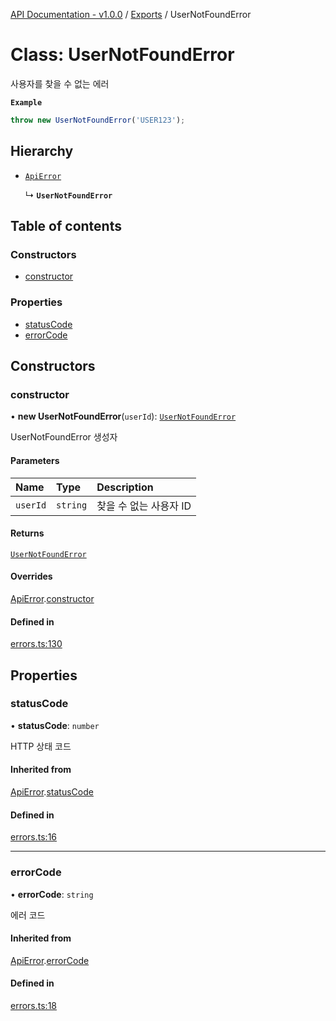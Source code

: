 [API Documentation - v1.0.0](../README.md) / [Exports](../modules.md) / UserNotFoundError

# Class: UserNotFoundError

사용자를 찾을 수 없는 에러

**`Example`**

```typescript
throw new UserNotFoundError('USER123');
```

## Hierarchy

- [`ApiError`](ApiError.md)

  ↳ **`UserNotFoundError`**

## Table of contents

### Constructors

- [constructor](UserNotFoundError.md#constructor)

### Properties

- [statusCode](UserNotFoundError.md#statuscode)
- [errorCode](UserNotFoundError.md#errorcode)

## Constructors

### constructor

• **new UserNotFoundError**(`userId`): [`UserNotFoundError`](UserNotFoundError.md)

UserNotFoundError 생성자

#### Parameters

| Name | Type | Description |
| :------ | :------ | :------ |
| `userId` | `string` | 찾을 수 없는 사용자 ID |

#### Returns

[`UserNotFoundError`](UserNotFoundError.md)

#### Overrides

[ApiError](ApiError.md).[constructor](ApiError.md#constructor)

#### Defined in

[errors.ts:130](https://github.com/sysnet4admin/_Book_Claude-Code/blob/main/week3/Fri/code_doc_sync/src/api/errors.ts#L130)

## Properties

### statusCode

• **statusCode**: `number`

HTTP 상태 코드

#### Inherited from

[ApiError](ApiError.md).[statusCode](ApiError.md#statuscode)

#### Defined in

[errors.ts:16](https://github.com/sysnet4admin/_Book_Claude-Code/blob/main/week3/Fri/code_doc_sync/src/api/errors.ts#L16)

___

### errorCode

• **errorCode**: `string`

에러 코드

#### Inherited from

[ApiError](ApiError.md).[errorCode](ApiError.md#errorcode)

#### Defined in

[errors.ts:18](https://github.com/sysnet4admin/_Book_Claude-Code/blob/main/week3/Fri/code_doc_sync/src/api/errors.ts#L18)
